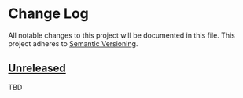 # Change Log

All notable changes to this project will be documented in this file.
This project adheres to [Semantic Versioning](http://semver.org/).

## [Unreleased]

TBD

[Unreleased]: https://github.com/cybozu-go/coil/compare/v1.1.9...HEAD
